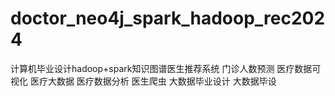 # doctor_neo4j_spark_hadoop_rec2024
计算机毕业设计hadoop+spark知识图谱医生推荐系统 门诊人数预测 医疗数据可视化 医疗大数据 医疗数据分析 医生爬虫 大数据毕业设计 大数据毕设
